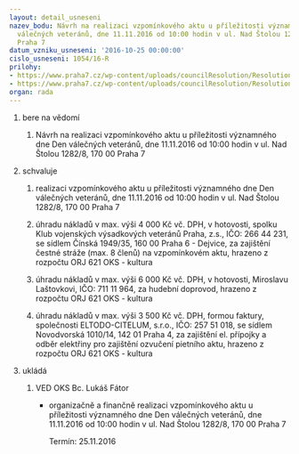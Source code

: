 ```yaml
---
layout: detail_usneseni
nazev_bodu: Návrh na realizaci vzpomínkového aktu u příležitosti významného dne Den
  válečných veteránů, dne 11.11.2016 od 10:00 hodin v ul. Nad Štolou 1282/8, 170 00
  Praha 7
datum_vzniku_usneseni: '2016-10-25 00:00:00'
cislo_usneseni: 1054/16-R
prilohy:
- https://www.praha7.cz/wp-content/uploads/councilResolution/Resolutions/27661/export/D_Denvalecnychveteranu_2016_V~123063.doc
- https://www.praha7.cz/wp-content/uploads/councilResolution/Resolutions/27661/export/export~297547.pdf
organ: rada
---
```

<ol id="urzList" class="urzList_view"><li id="" class="urzClass1"><span name="1">bere na vědomí</span><ol class="urzOlClass"><li style="text-align: left;" id="" class="urzClass2"><span><p>Návrh na realizaci vzpomínkového aktu u příležitosti významného dne Den válečných veteránů, dne 11.11.2016 od 10:00 hodin v ul. Nad Štolou 1282/8, 170 00 Praha 7</p></span></li></ol></li><li id="" class="urzClass1"><span name="24">schvaluje</span><ol class="urzOlClass"><li style="text-align: left;" id="" class="urzClass2"><span><p>realizaci vzpomínkového aktu u příležitosti významného dne Den válečných veteránů, dne 11.11.2016 od 10:00 hodin v ul. Nad Štolou 1282/8, 170 00 Praha 7</p></span></li><li style="text-align: left;" id="" class="urzClass2"><span><p>úhradu nákladů v max. výši 4 000 Kč vč. DPH, v hotovosti, spolku Klub vojenských výsadkových veteránů Praha, z.s., IČO: 266 44 231, se sídlem Čínská 1949/35, 160 00 Praha 6 - Dejvice, za zajištění čestné stráže (max. 8 členů) na vzpomínkovém aktu, hrazeno z rozpočtu ORJ 621 OKS - kultura</p></span></li><li style="text-align: left;" id="" class="urzClass2"><span><p>úhradu nákladů v max. výši 6 000 Kč vč. DPH, v hotovosti, Miroslavu Laštovkovi, IČO: 711 11 964, za hudební doprovod, hrazeno z rozpočtu ORJ 621 OKS - kultura</p></span></li><li style="text-align: left;" id="" class="urzClass2"><span><p>úhradu nákladů v max. výši 3 500 Kč vč. DPH, formou faktury, společnosti ELTODO-CITELUM, s.r.o., IČO: 257 51 018, se sídlem Novodvorská 1010/14, 142 01 Praha 4, za zajištění el. přípojky a odběr elektřiny pro zajištění ozvučení pietního aktu, hrazeno z rozpočtu ORJ 621 OKS - kultura</p></span></li></ol></li><li class="urzClass1" id="urzUkoly"><span name="1">ukládá</span><ol class="urzOlClass"><li class="urzClass2"><span><p>VED OKS Bc. Lukáš Fátor</p></span><ul class="urzUlClass"><li class="urzClass3"><span><p>organizačně a finančně realizaci vzpomínkového aktu u příležitosti významného dne Den válečných veteránů, dne 11.11.2016 od 10:00 hodin v ul. Nad Štolou 1282/8, 170 00 Praha 7</p></span><span class="urzUkolTermin">  Termín:&nbsp;25.11.2016</span></li></ul></li></ol></li></ol>